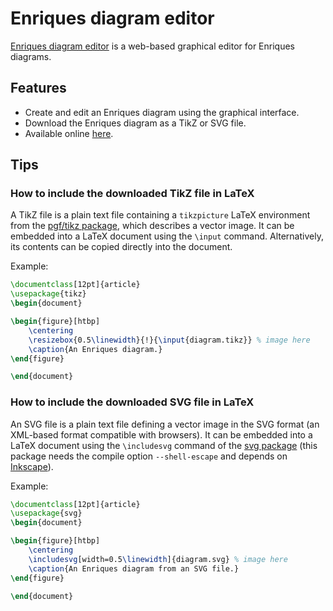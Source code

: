 # Enriques diagram editor
[Enriques diagram editor](https://rogolop.github.io/Enriques-diagram-editor/) is a web-based graphical editor for Enriques diagrams.

## Features
- Create and edit an Enriques diagram using the graphical interface.
- Download the Enriques diagram as a TikZ or SVG file.
- Available online [here](https://rogolop.github.io/Enriques-diagram-editor/).

## Tips
### How to include the downloaded TikZ file in LaTeX
A TikZ file is a plain text file containing a `tikzpicture` LaTeX environment from the [pgf/tikz package](https://ctan.org/pkg/pgf), which describes a vector image. It can be embedded into a LaTeX document using the `\input` command. Alternatively, its contents can be copied directly into the document.

Example:
```Latex
\documentclass[12pt]{article}
\usepackage{tikz}
\begin{document}

\begin{figure}[htbp]
    \centering
    \resizebox{0.5\linewidth}{!}{\input{diagram.tikz}} % image here
    \caption{An Enriques diagram.}
\end{figure}

\end{document}
```

### How to include the downloaded SVG file in LaTeX
An SVG file is a plain text file defining a vector image in the SVG format (an XML-based  format compatible with browsers). It can be embedded into a LaTeX document using the `\includesvg` command of the [svg package](https://ctan.org/pkg/svg) (this package needs the compile option `--shell-escape` and depends on [Inkscape](https://inkscape.org/)).

Example:
```Latex
\documentclass[12pt]{article}
\usepackage{svg}
\begin{document}

\begin{figure}[htbp]
    \centering
    \includesvg[width=0.5\linewidth]{diagram.svg} % image here
    \caption{An Enriques diagram from an SVG file.}
\end{figure}

\end{document}
```


